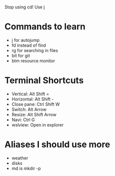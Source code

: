 Stop using cd! Use j

# Commands to learn
- j for autojump
- fd instead of find
- rg for searching in files
- bit for git
- btm resource monitor

# Terminal Shortcuts
- Vertical: Alt Shift =
- Horizontal: Alt Shift -
- Close pane: Ctrl Shift W
- Switch: Alt Arrow
- Resize: Alt Shift Arrow
- Navi: Ctrl G
- wslview: Open in explorer

# Aliases I should use more
- weather
- disks
- md is mkdir -p

